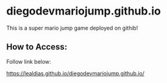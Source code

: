 # diegodevmariojump.github.io

This is a super mario jump game deployed on githib!

## How to Access:

Follow link below:

https://lealdias.github.io/diegodevmariojump.github.io/
